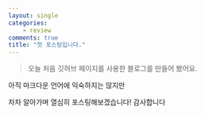 ```yaml
---
layout: single
categories:
    - review
comments: true
title: "첫 포스팅입니다."
---
```


> 오늘 처음 깃허브 페이지를 사용한 블로그를 만들어 봤어요.

아직 마크다운 언어에 익숙하지는 않지만

차차 알아가며 열심히 포스팅해보겠습니다! 감사합니다